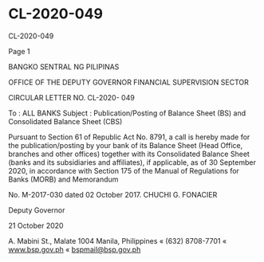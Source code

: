 # CL-2020-049

CL-2020-049

Page 1

BANGKO SENTRAL NG PILIPINAS

OFFICE OF THE DEPUTY GOVERNOR FINANCIAL SUPERVISION SECTOR

CIRCULAR LETTER NO. CL-2020- 049

To : ALL BANKS Subject : Publication/Posting of Balance Sheet (BS) and Consolidated Balance Sheet (CBS)

Pursuant to Section 61 of Republic Act No. 8791, a call is hereby made for the publication/posting by your bank of its Balance Sheet (Head Office, branches and other offices) together with its Consolidated Balance Sheet (banks and its subsidiaries and affiliates), if applicable, as of 30 September 2020, in accordance with Section 175 of the Manual of Regulations for Banks (MORB) and Memorandum

No. M-2017-030 dated 02 October 2017.  CHUCHI G. FONACIER

Deputy Governor

21 October 2020

A. Mabini St., Malate 1004 Manila, Philippines « (632) 8708-7701 « www.bsp.gov.ph « bspmail@bsp.gov.ph